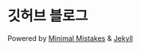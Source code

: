 # 깃허브 블로그

Powered by [Minimal Mistakes](https://mmistakes.github.io/minimal-mistakes/) & [Jekyll](https://jekyllrb.com/)
